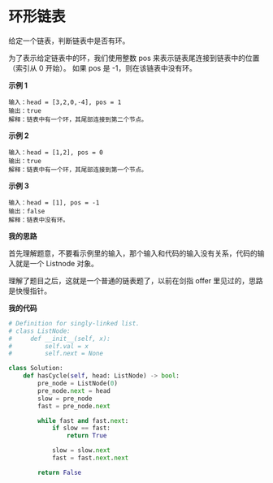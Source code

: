 # 环形链表

给定一个链表，判断链表中是否有环。

为了表示给定链表中的环，我们使用整数 pos 来表示链表尾连接到链表中的位置（索引从 0 开始）。 如果 pos 是 -1，则在该链表中没有环。

**示例 1**

```
输入：head = [3,2,0,-4], pos = 1
输出：true
解释：链表中有一个环，其尾部连接到第二个节点。
```

**示例 2**

```
输入：head = [1,2], pos = 0
输出：true
解释：链表中有一个环，其尾部连接到第一个节点。
```

**示例 3**

```
输入：head = [1], pos = -1
输出：false
解释：链表中没有环。
```

**我的思路**

首先理解题意，不要看示例里的输入，那个输入和代码的输入没有关系，代码的输入就是一个 Listnode 对象。

理解了题目之后，这就是一个普通的链表题了，以前在剑指 offer 里见过的，思路是快慢指针。

**我的代码**

```python
# Definition for singly-linked list.
# class ListNode:
#     def __init__(self, x):
#         self.val = x
#         self.next = None

class Solution:
    def hasCycle(self, head: ListNode) -> bool:
        pre_node = ListNode(0)
        pre_node.next = head
        slow = pre_node
        fast = pre_node.next

        while fast and fast.next:
            if slow == fast:
                return True

            slow = slow.next
            fast = fast.next.next

        return False
```
